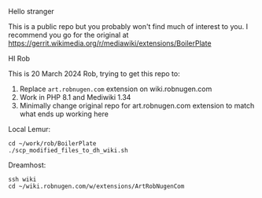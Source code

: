 Hello stranger

This is a public repo but you probably won't find much of interest to you.  I recommend you go for the original at https://gerrit.wikimedia.org/r/mediawiki/extensions/BoilerPlate



HI Rob

This is 20 March 2024 Rob, trying to get this repo to:

1. Replace `art.robnugen.com` extension on wiki.robnugen.com
2. Work in PHP 8.1 and Mediwiki 1.34
3. Minimally change original repo for art.robnugen.com extension to match what ends up working here

Local Lemur:

```
cd ~/work/rob/BoilerPlate
./scp_modified_files_to_dh_wiki.sh
```

Dreamhost:

```
ssh wiki
cd ~/wiki.robnugen.com/w/extensions/ArtRobNugenCom
```